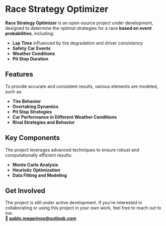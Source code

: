 # Race Strategy Optimizer

**Race Strategy Optimizer** is an open-source project under development, designed to determine the optimal strategies for a race **based on event probabilities**, including:

- **Lap Time** influenced by tire degradation and driver consistency  
- **Safety Car Events**  
- **Weather Conditions**  
- **Pit Stop Duration**  

## Features

To provide accurate and consistent results, various elements are modeled, such as:  

- **Tire Behavior**  
- **Overtaking Dynamics**  
- **Pit Stop Strategies**  
- **Car Performance in Different Weather Conditions**  
- **Rival Strategies and Behavior**  

## Key Components  

The project leverages advanced techniques to ensure robust and computationally efficient results:  

- **Monte Carlo Analysis**  
- **Heuristic Optimization**  
- **Data Fitting and Modeling**  

## Get Involved  

The project is still under active development. If you're interested in collaborating or using this project in your own work, feel free to reach out to me:  
📧 **pablo.magarinos@outlook.com**
